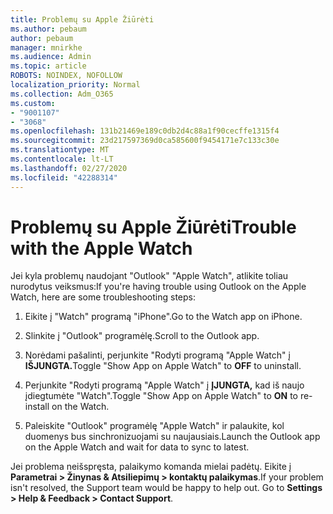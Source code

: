 ```yaml
---
title: Problemų su Apple Žiūrėti
ms.author: pebaum
author: pebaum
manager: mnirkhe
ms.audience: Admin
ms.topic: article
ROBOTS: NOINDEX, NOFOLLOW
localization_priority: Normal
ms.collection: Adm_O365
ms.custom:
- "9001107"
- "3068"
ms.openlocfilehash: 131b21469e189c0db2d4c88a1f90cecffe1315f4
ms.sourcegitcommit: 23d217597369d0ca585600f9454171e7c133c30e
ms.translationtype: MT
ms.contentlocale: lt-LT
ms.lasthandoff: 02/27/2020
ms.locfileid: "42288314"
---
```

# <a name="trouble-with-the-apple-watch"></a><span data-ttu-id="2bae9-102">Problemų su Apple Žiūrėti</span><span class="sxs-lookup"><span data-stu-id="2bae9-102">Trouble with the Apple Watch</span></span>

<span data-ttu-id="2bae9-103">Jei kyla problemų naudojant "Outlook" "Apple Watch", atlikite toliau nurodytus veiksmus:</span><span class="sxs-lookup"><span data-stu-id="2bae9-103">If you're having trouble using Outlook on the Apple Watch, here are some troubleshooting steps:</span></span> 

1. <span data-ttu-id="2bae9-104">Eikite į "Watch" programą "iPhone".</span><span class="sxs-lookup"><span data-stu-id="2bae9-104">Go to the Watch app on iPhone.</span></span>

2. <span data-ttu-id="2bae9-105">Slinkite į "Outlook" programėlę.</span><span class="sxs-lookup"><span data-stu-id="2bae9-105">Scroll to the Outlook app.</span></span>

3. <span data-ttu-id="2bae9-106">Norėdami pašalinti, perjunkite "Rodyti programą "Apple Watch" į **IŠJUNGTA.**</span><span class="sxs-lookup"><span data-stu-id="2bae9-106">Toggle "Show App on Apple Watch" to **OFF** to uninstall.</span></span>

4. <span data-ttu-id="2bae9-107">Perjunkite "Rodyti programą "Apple Watch" į **ĮJUNGTA,** kad iš naujo įdiegtumėte "Watch".</span><span class="sxs-lookup"><span data-stu-id="2bae9-107">Toggle "Show App on Apple Watch" to **ON** to re-install on the Watch.</span></span>

5. <span data-ttu-id="2bae9-108">Paleiskite "Outlook" programėlę "Apple Watch" ir palaukite, kol duomenys bus sinchronizuojami su naujausiais.</span><span class="sxs-lookup"><span data-stu-id="2bae9-108">Launch the Outlook app on the Apple Watch and wait for data to sync to latest.</span></span> 

<span data-ttu-id="2bae9-109">Jei problema neišspręsta, palaikymo komanda mielai padėtų. Eikite į **Parametrai > Žinynas & Atsiliepimų > kontaktų palaikymas**.</span><span class="sxs-lookup"><span data-stu-id="2bae9-109">If your problem isn't resolved, the Support team would be happy to help out. Go to **Settings > Help & Feedback > Contact Support**.</span></span> 